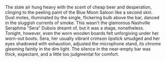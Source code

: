 The stale air hung heavy with the scent of cheap beer and desperation, clinging to the peeling paint of the Blue Moon Saloon like a second skin.  Dust motes, illuminated by the single, flickering bulb above the bar, danced in the sluggish currents of smoke.  This wasn't the glamorous Nashville Seraphina “Sera” Dubois dreamt of, but it was a stage, nonetheless.  Tonight, however, even the worn wooden boards felt unforgiving under her worn-out boots. Sera, her usually vibrant crimson lipstick smudged and her eyes shadowed with exhaustion, adjusted the microphone stand, its chrome gleaming faintly in the dim light.  The silence in the near-empty bar was thick, expectant, and a little too judgmental for comfort.
